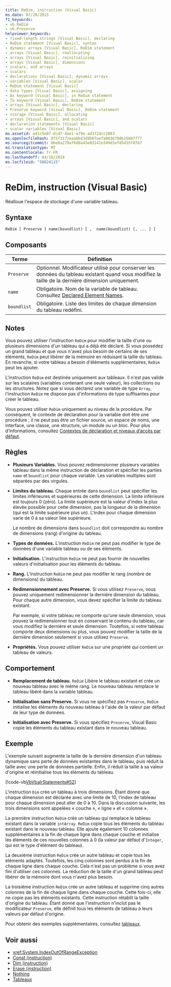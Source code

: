 ```yaml
---
title: ReDim, instruction (Visual Basic)
ms.date: 07/20/2015
f1_keywords:
- vb.ReDim
- vb.Preserve
helpviewer_keywords:
- fixed-length strings [Visual Basic], declaring
- ReDim statement [Visual Basic], syntax
- dynamic arrays [Visual Basic], ReDim statement
- arrays [Visual Basic], reallocating
- arrays [Visual Basic], reinitializing
- arrays [Visual Basic], dimensions
- scalars, and arrays
- scalars
- declarations [Visual Basic], dynamic arrays
- variables [Visual Basic], scalar
- ReDim statement [Visual Basic]
- data types [Visual Basic], assigning
- As keyword [Visual Basic], in ReDim statement
- To keyword [Visual Basic], ReDim statement
- arrays [Visual Basic], declaring
- Preserve keyword [Visual Basic], ReDim statement
- storage [Visual Basic], allocating
- arrays [Visual Basic], and scalars
- declaration statements [Visual Basic]
- scalar variables [Visual Basic]
ms.assetid: ad1c5e07-dcd7-4ae1-a79e-ad3f2dcc2083
ms.openlocfilehash: 8f5f3172eaa6b43d9b07aefa0036708b26087777
ms.sourcegitcommit: 0be8a279af6d8a43e03141e349d3efd5d35f8767
ms.translationtype: MT
ms.contentlocale: fr-FR
ms.lasthandoff: 04/18/2019
ms.locfileid: "58824115"
---
```

# <a name="redim-statement-visual-basic"></a>ReDim, instruction (Visual Basic)
Réalloue l'espace de stockage d'une variable tableau.  
  
## <a name="syntax"></a>Syntaxe  
  
```  
ReDim [ Preserve ] name(boundlist) [ ,  name(boundlist) [, ... ] ]  
```  
  
## <a name="parts"></a>Composants  
  
|Terme|Définition|  
|----------|----------------|  
|`Preserve`|Optionnel. Modificateur utilisé pour conserver les données du tableau existant quand vous modifiez la taille de la dernière dimension uniquement.|  
|`name`|Obligatoire. Nom de la variable de tableau. Consultez [Declared Element Names](../../../visual-basic/programming-guide/language-features/declared-elements/declared-element-names.md).|  
|`boundlist`|Obligatoire. Liste des limites de chaque dimension du tableau redéfini.|  
  
## <a name="remarks"></a>Notes  
 Vous pouvez utiliser l'instruction `ReDim` pour modifier la taille d'une ou plusieurs dimensions d'un tableau qui a déjà été déclaré. Si vous possédez un grand tableau et que vous n'avez plus besoin de certains de ses éléments, `ReDim` peut libérer de la mémoire en réduisant la taille du tableau. En revanche, si votre tableau a besoin d'éléments supplémentaires, `ReDim` peut les ajouter.  
  
 L'instruction `ReDim` est destinée uniquement aux tableaux. Il n'est pas valide sur les scalaires (variables contenant une seule valeur), les collections ou les structures. Notez que si vous déclarez une variable de type `Array`, l'instruction `ReDim` ne dispose pas d'informations de type suffisantes pour créer le tableau.  
  
 Vous pouvez utiliser `ReDim` uniquement au niveau de la procédure. Par conséquent, le contexte de déclaration pour la variable doit être une procédure ; il ne peut pas être un fichier source, un espace de noms, une interface, une classe, une structure, un module ou un bloc. Pour plus d’informations, consultez [Contextes de déclaration et niveaux d’accès par défaut](../../../visual-basic/language-reference/statements/declaration-contexts-and-default-access-levels.md).  
  
## <a name="rules"></a>Règles  
  
-   **Plusieurs Variables.** Vous pouvez redimensionner plusieurs variables tableau dans la même instruction de déclaration et spécifier les parties `name` et `boundlist` pour chaque variable. Les variables multiples sont séparées par des virgules.  
  
-   **Limites du tableau.** Chaque entrée dans `boundlist` peut spécifier les limites inférieures et supérieures de cette dimension. La limite inférieure est toujours 0 (zéro). La limite supérieure est la valeur d'index la plus élevée possible pour cette dimension, pas la longueur de la dimension (qui est la limite supérieure plus un). L'index pour chaque dimension varie de 0 à sa valeur liée supérieure.  
  
     Le nombre de dimensions dans `boundlist` doit correspondre au nombre de dimensions (rang) d'origine du tableau.  
  
-   **Types de données.** L'instruction `ReDim` ne peut pas modifier le type de données d'une variable tableau ou de ses éléments.  
  
-   **Initialisation.** L'instruction `ReDim` ne peut pas fournir de nouvelles valeurs d'initialisation pour les éléments du tableau.  
  
-   **Rang.** L'instruction `ReDim` ne peut pas modifier le rang (nombre de dimensions) du tableau.  
  
-   **Redimensionnement avec Preserve.** Si vous utilisez `Preserve`, vous pouvez uniquement redimensionner la dernière dimension du tableau. Pour chaque autre dimension, vous devez spécifier la limite du tableau existant.  
  
     Par exemple, si votre tableau ne comporte qu'une seule dimension, vous pouvez la redimensionner tout en conservant le contenu du tableau, car vous modifiez la dernière et seule dimension. Toutefois, si votre tableau comporte deux dimensions ou plus, vous pouvez modifier la taille de la dernière dimension seulement si vous utilisez `Preserve`.  
  
-   **Propriétés.** Vous pouvez utiliser `ReDim` sur une propriété qui contient un tableau de valeurs.  
  
## <a name="behavior"></a>Comportement  
  
-   **Remplacement de tableau.** `ReDim` Libère le tableau existant et crée un nouveau tableau avec le même rang. Le nouveau tableau remplace le tableau libéré dans la variable tableau.  
  
-   **Initialisation sans Preserve.** Si vous ne spécifiez pas `Preserve`, `ReDim` initialise les éléments du nouveau tableau à l'aide de la valeur par défaut de leur type de données.  
  
-   **Initialisation avec Preserve.** Si vous spécifiez `Preserve`, Visual Basic copie les éléments du tableau existant dans le nouveau tableau.  
  
## <a name="example"></a>Exemple  
 L'exemple suivant augmente la taille de la dernière dimension d'un tableau dynamique sans perte de données existantes dans le tableau, puis réduit la taille avec une perte de données partielle. Enfin, il réduit la taille à sa valeur d'origine et réinitialise tous les éléments du tableau.  
  
 [!code-vb[VbVbalrStatements#52](~/samples/snippets/visualbasic/VS_Snippets_VBCSharp/VbVbalrStatements/VB/Class1.vb#52)]  
  
 L'instruction `Dim` crée un tableau à trois dimensions. Étant donné que chaque dimension est déclarée avec une limite de 10, l'index de tableau pour chaque dimension peut aller de 0 à 10. Dans la discussion suivante, les trois dimensions sont appelées « couche », « ligne » et « colonne ».  
  
 La première instruction `ReDim` crée un tableau qui remplace le tableau existant dans la variable `intArray`. `ReDim` copie tous les éléments du tableau existant dans le nouveau tableau. Elle ajoute également 10 colonnes supplémentaires à la fin de chaque ligne dans chaque couche et initialise les éléments de ces nouvelles colonnes à 0 (la valeur par défaut d'`Integer`, qui est le type d'élément du tableau).  
  
 La deuxième instruction `ReDim` crée un autre tableau et copie tous les éléments adaptés. Toutefois, les cinq colonnes sont perdus à la fin de chaque ligne dans chaque couche. Cela n'est pas un problème si vous avez fini d'utiliser ces colonnes. La réduction de la taille d'un grand tableau peut libérer de la mémoire dont vous n'avez plus besoin.  
  
 La troisième instruction `ReDim` crée un autre tableau et supprime cinq autres colonnes de la fin de chaque ligne dans chaque couche. Cette fois-ci, elle ne copie pas les éléments existants. Cette instruction rétablit la taille d'origine du tableau. Étant donné que l'instruction n'inclut pas le modificateur `Preserve`, elle définit tous les éléments de tableau à leurs valeurs par défaut d'origine.  
  
 Pour obtenir des exemples supplémentaires, consultez [tableaux](../../../visual-basic/programming-guide/language-features/arrays/index.md).  
  
## <a name="see-also"></a>Voir aussi

- <xref:System.IndexOutOfRangeException>
- [Const (instruction)](../../../visual-basic/language-reference/statements/const-statement.md)
- [Dim (instruction)](../../../visual-basic/language-reference/statements/dim-statement.md)
- [Erase (instruction)](../../../visual-basic/language-reference/statements/erase-statement.md)
- [Nothing](../../../visual-basic/language-reference/nothing.md)
- [Tableaux](../../../visual-basic/programming-guide/language-features/arrays/index.md)
